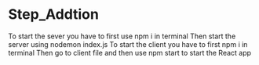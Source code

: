 # Step_Addtion
To start the sever you have to first use npm i in terminal 
Then start the server using nodemon index.js 
To start the client you have to first npm i in terminal 
Then go to client file and then use npm start to start the React app
